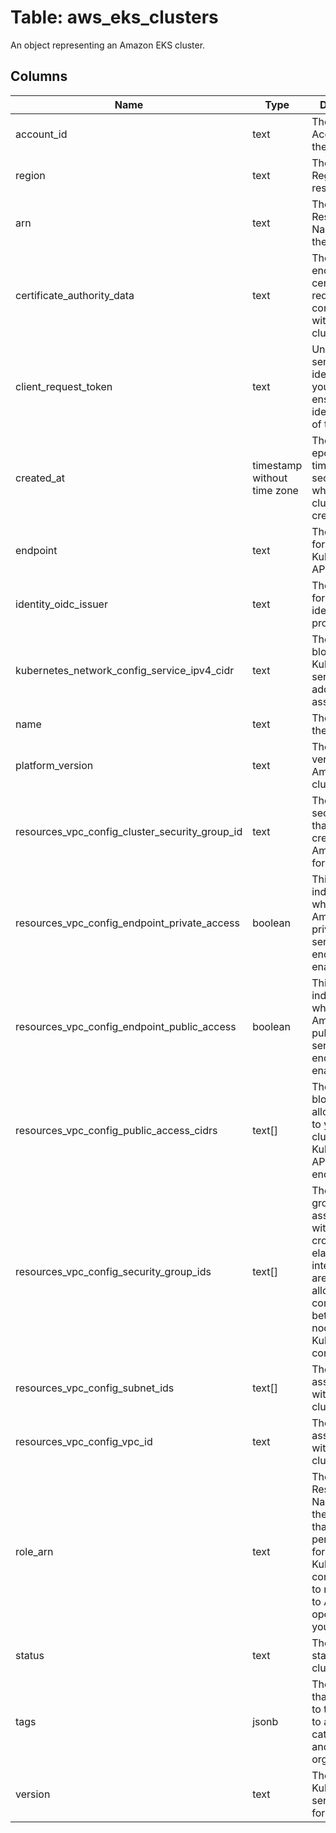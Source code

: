 
# Table: aws_eks_clusters
An object representing an Amazon EKS cluster.
## Columns
| Name        | Type           | Description  |
| ------------- | ------------- | -----  |
|account_id|text|The AWS Account ID of the resource.|
|region|text|The AWS Region of the resource.|
|arn|text|The Amazon Resource Name (ARN) of the cluster.|
|certificate_authority_data|text|The Base64-encoded certificate data required to communicate with your cluster.|
|client_request_token|text|Unique, case-sensitive identifier that you provide to ensure the idempotency of the request.|
|created_at|timestamp without time zone|The Unix epoch timestamp in seconds for when the cluster was created.|
|endpoint|text|The endpoint for your Kubernetes API server.|
|identity_oidc_issuer|text|The issuer URL for the OIDC identity provider.|
|kubernetes_network_config_service_ipv4_cidr|text|The CIDR block that Kubernetes service IP addresses are assigned from.|
|name|text|The name of the cluster.|
|platform_version|text|The platform version of your Amazon EKS cluster.|
|resources_vpc_config_cluster_security_group_id|text|The cluster security group that was created by Amazon EKS for the cluster.|
|resources_vpc_config_endpoint_private_access|boolean|This parameter indicates whether the Amazon EKS private API server endpoint is enabled.|
|resources_vpc_config_endpoint_public_access|boolean|This parameter indicates whether the Amazon EKS public API server endpoint is enabled.|
|resources_vpc_config_public_access_cidrs|text[]|The CIDR blocks that are allowed access to your cluster's public Kubernetes API server endpoint.|
|resources_vpc_config_security_group_ids|text[]|The security groups associated with the cross-account elastic network interfaces that are used to allow communication between your nodes and the Kubernetes control plane.|
|resources_vpc_config_subnet_ids|text[]|The subnets associated with your cluster.|
|resources_vpc_config_vpc_id|text|The VPC associated with your cluster.|
|role_arn|text|The Amazon Resource Name (ARN) of the IAM role that provides permissions for the Kubernetes control plane to make calls to AWS API operations on your behalf.|
|status|text|The current status of the cluster.|
|tags|jsonb|The metadata that you apply to the cluster to assist with categorization and organization.|
|version|text|The Kubernetes server version for the cluster.|
